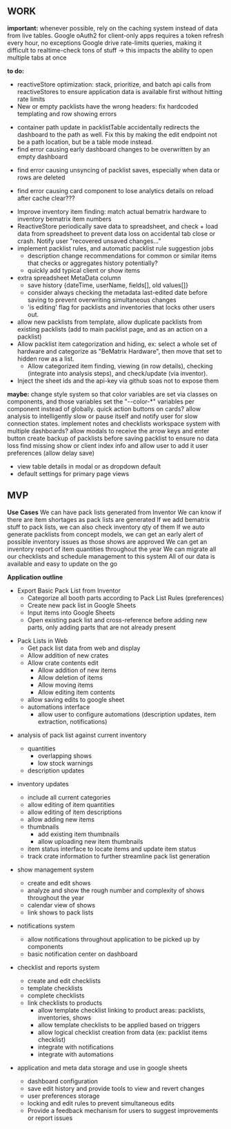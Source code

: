 ## WORK

**important:**
whenever possible, rely on the caching system instead of data from live tables.
Google oAuth2 for client-only apps requires a token refresh every hour, no exceptions
Google drive rate-limits queries, making it difficult to realtime-check tons of stuff -> this impacts the ability to open multiple tabs at once

**to do:**

- reactiveStore optimization: stack, prioritize, and batch api calls from reactiveStores to ensure application data is available first without hitting rate limits
- New or empty packlists have the wrong headers: fix hardcoded templating and row showing errors

* container path update in packlistTable accidentally redirects the dashboard to the path as well. Fix this by making the edit endpoint not be a path location, but be a table mode instead.
* find error causing early dashboard changes to be overwritten by an empty dashboard

- find error causing unsyncing of packlist saves, especially when data or rows are deleted

* find error causing card component to lose analytics details on reload after cache clear???

- Improve inventory item finding: match actual bematrix hardware to inventory bematrix item numbers
- ReactiveStore periodically save data to spreadsheet, and check + load data from spreadsheet to prevent data loss on accidental tab close or crash. Notify user "recovered unsaved changes..."
- implement packlist rules, and automatic packlist rule suggestion jobs
  - description change recommendations for common or similar items that checks or aggregates history potentially?
  - quickly add typical client or show items
- extra spreadsheet MetaData column
  - save history {dateTime, userName, fields[], old values[]}
  - consider always checking the metadata last-edited date before saving to prevent overwriting simultaneous changes
  - 'is editing' flag for packlists and inventories that locks other users out.
- allow new packlists from template, allow duplicate packlists from existing packlists (add to main packlist page, and as an action on a packlist)
- Allow packlist item categorization and hiding, ex: select a whole set of hardware and categorize as "BeMatrix Hardware", then move that set to hidden row as a list.
  - Allow categorized item finding, viewing (in row details), checking (integrate into analysis steps), and check/update (via inventor).
- Inject the sheet ids and the api-key via github soas not to expose them

**maybe:**
change style system so that color variables are set via classes on components, and those variables set the "--color-\*" variables per component instead of globally.
quick action buttons on cards?
allow analysis to intelligently slow or pause itself and notify user for slow connection states.
implement notes and checklists
workspace system with multiple dashboards?
allow modals to receive the arrow keys and enter button
create backup of packlists before saving packlist to ensure no data loss
find missing show or client index info and allow user to add it
user preferences (allow delay save)

- view table details in modal or as dropdown default
- default settings for primary page views

## MVP

**Use Cases**
We can have pack lists generated from Inventor
We can know if there are item shortages as pack lists are generated
If we add bematrix stuff to pack lists, we can also check inventory qty of them
If we auto generate packlists from concept models, we can get an early alert of possible inventory issues as those shows are approved
We can get an inventory report of item quantities throughout the year
We can migrate all our checklists and schedule management to this system
All of our data is available and easy to update on the go

**Application outline**

- Export Basic Pack List from Inventor
  - Categorize all booth parts according to Pack List Rules (preferences)
  * Create new pack list in Google Sheets
  * Input items into Google Sheets
  * Open existing pack list and cross-reference before adding new parts, only adding parts that are not already present

* Pack Lists in Web
  - Get pack list data from web and display
  - Allow addition of new crates
  - Allow crate contents edit
    - Allow addition of new items
    - Allow deletion of items
    - Allow moving items
    - Allow editing item contents
  - allow saving edits to google sheet
  * automations interface
    - allow user to configure automations (description updates, item extraction, notifications)

- analysis of pack list against current inventory

  - quantities
    - overlapping shows
    - low stock warnings
  - description updates

- inventory updates

  - include all current categories

  * allow editing of item quantities
  * allow editing of item descriptions

  - allow adding new items
  - thumbnails
    - add existing item thumbnails
    - allow uploading new item thumbnails
  - item status interface to locate items and update item status
  - track crate information to further streamline pack list generation

- show management system

  - create and edit shows
  - analyze and show the rough number and complexity of shows throughout the year
  - calendar view of shows

  * link shows to pack lists

- notifications system
  - allow notifications throughout application to be picked up by components
  - basic notification center on dashboard
- checklist and reports system

  - create and edit checklists
  - template checklists
  - complete checklists
  - link checklists to products
    - allow template checklist linking to product areas: packlists, inventories, shows
    - allow template checklists to be applied based on triggers
    - allow logical checklist creation from data (ex: packlist items checklist)
    - integrate with notifications
    - integrate with automations

- application and meta data storage and use in google sheets
  - dashboard configuration
  * save edit history and provide tools to view and revert changes
  * user preferences storage
  * locking and edit rules to prevent simultaneous edits
  * Provide a feedback mechanism for users to suggest improvements or report issues
